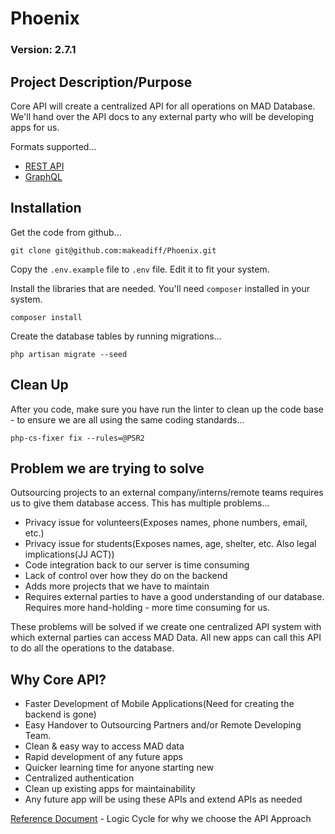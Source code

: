 # Phoenix

### Version: 2.7.1

## Project Description/Purpose

Core API will create a centralized API for all operations on MAD Database. We'll hand over the API docs to any external party who will be developing apps for us. 

Formats supported...

- [REST API](https://makeadiff.in/api/api/swagger/doc.html)
- [GraphQL](https://makeadiff.in/api/api/graphql/index.html)

## Installation

Get the code from github...

```
git clone git@github.com:makeadiff/Phoenix.git
```

Copy the `.env.example` file to `.env` file. Edit it to fit your system. 

Install the libraries that are needed. You'll need `composer` installed in your system.

```
composer install
```

Create the database tables by running migrations...

```
php artisan migrate --seed
```

## Clean Up

After you code, make sure you have run the linter to clean up the code base - to ensure we are all using the same coding standards...

```
php-cs-fixer fix --rules=@PSR2
```

## Problem we are trying to solve

Outsourcing projects to an external company/interns/remote teams requires us to give them database access. This has multiple problems...

- Privacy issue for volunteers(Exposes names, phone numbers, email, etc.)
- Privacy issue for students(Exposes names, age, shelter, etc. Also legal implications(JJ ACT))
- Code integration back to our server is time consuming
- Lack of control over how they do on the backend
- Adds more projects that we have to maintain
- Requires external parties to have a good understanding of our database. Requires more hand-holding - more time consuming for us.

These problems will be solved if we create one centralized API system with which external parties can access MAD Data. All new apps can call this API to do all the operations to the database. 

## Why Core API?

- Faster Development of Mobile Applications(Need for creating the backend is gone)
- Easy Handover to Outsourcing Partners and/or Remote Developing Team.
- Clean & easy way to access MAD data
- Rapid development of any future apps
- Quicker learning time for anyone starting new
- Centralized authentication
- Clean up existing apps for maintainability
- Any future app will be using these APIs and extend APIs as needed

[Reference Document](https://docs.google.com/document/d/1YgDsgXaLp5HERyIkqpBCSs398C1xc54cE1Th6shs17o/) - Logic Cycle for why we choose the API Approach
